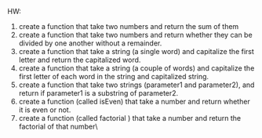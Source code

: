 HW:

1. create a function that take two numbers and return the sum of them
2. create a function that take two numbers and return whether they can be divided by one another without a remainder.
3. create a function that take a string (a single word) and capitalize the first letter and return the capitalized word.
4. create a function that take a string (a couple of words) and capitalize the first letter of each word in the string and capitalized string.
5. create a function that take two strings (parameter1 and parameter2), and return if parameter1 is a substring of parameter2.
6. create a function (called isEven) that take a number and return whether it is even or not.
7. create a function (called factorial ) that take a number and return the factorial of that number\
